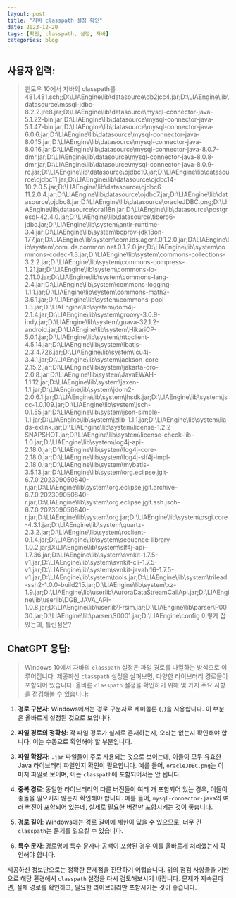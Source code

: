 ```yaml
---
layout: post
title: "자바 classpath 설정 확인"
date: 2023-12-20
tags: [확인, classpath, 설정, 자바]
categories: blog
---
```


## 사용자 입력:
> 윈도우 10에서 자바의  classpath를 481.481.sch;;D:\LIAEngine\lib\datasource\db2jcc4.jar;D:\LIAEngine\lib\datasource\mssql-jdbc-8.2.2.jre8.jar;D:\LIAEngine\lib\datasource\mysql-connector-java-5.1.22-bin.jar;D:\LIAEngine\lib\datasource\mysql-connector-java-5.1.47-bin.jar;D:\LIAEngine\lib\datasource\mysql-connector-java-6.0.6.jar;D:\LIAEngine\lib\datasource\mysql-connector-java-8.0.15.jar;D:\LIAEngine\lib\datasource\mysql-connector-java-8.0.16.jar;D:\LIAEngine\lib\datasource\mysql-connector-java-8.0.7-dmr.jar;D:\LIAEngine\lib\datasource\mysql-connector-java-8.0.8-dmr.jar;D:\LIAEngine\lib\datasource\mysql-connector-java-8.0.9-rc.jar;D:\LIAEngine\lib\datasource\ojdbc10.jar;D:\LIAEngine\lib\datasource\ojdbc11.jar;D:\LIAEngine\lib\datasource\ojdbc14-10.2.0.5.jar;D:\LIAEngine\lib\datasource\ojdbc6-11.2.0.4.jar;D:\LIAEngine\lib\datasource\ojdbc7.jar;D:\LIAEngine\lib\datasource\ojdbc8.jar;D:\LIAEngine\lib\datasource\oracleJDBC.png;D:\LIAEngine\lib\datasource\orai18n.jar;D:\LIAEngine\lib\datasource\postgresql-42.4.0.jar;D:\LIAEngine\lib\datasource\tibero6-jdbc.jar;D:\LIAEngine\lib\system\antlr-runtime-3.4.jar;D:\LIAEngine\lib\system\bcprov-jdk18on-177.jar;D:\LIAEngine\lib\system\com.ids.agent.0.1.2.0.jar;D:\LIAEngine\lib\system\com.ids.common.net.0.1.2.0.jar;D:\LIAEngine\lib\system\commons-codec-1.3.jar;D:\LIAEngine\lib\system\commons-collections-3.2.2.jar;D:\LIAEngine\lib\system\commons-compress-1.21.jar;D:\LIAEngine\lib\system\commons-io-2.11.0.jar;D:\LIAEngine\lib\system\commons-lang-2.4.jar;D:\LIAEngine\lib\system\commons-logging-1.1.1.jar;D:\LIAEngine\lib\system\commons-math3-3.6.1.jar;D:\LIAEngine\lib\system\commons-pool-1.3.jar;D:\LIAEngine\lib\system\dom4j-2.1.4.jar;D:\LIAEngine\lib\system\groovy-3.0.9-indy.jar;D:\LIAEngine\lib\system\guava-32.1.2-android.jar;D:\LIAEngine\lib\system\HikariCP-5.0.1.jar;D:\LIAEngine\lib\system\httpclient-4.5.14.jar;D:\LIAEngine\lib\system\ibatis-2.3.4.726.jar;D:\LIAEngine\lib\system\icu4j-3.4.1.jar;D:\LIAEngine\lib\system\jackson-core-2.15.2.jar;D:\LIAEngine\lib\system\jakarta-oro-2.0.8.jar;D:\LIAEngine\lib\system\JavaEWAH-1.1.12.jar;D:\LIAEngine\lib\system\jaxen-1.1.jar;D:\LIAEngine\lib\system\jdom2-2.0.6.1.jar;D:\LIAEngine\lib\system\jhsdk.jar;D:\LIAEngine\lib\system\jscc-1.0.109.jar;D:\LIAEngine\lib\system\jsch-0.1.55.jar;D:\LIAEngine\lib\system\json-simple-1.1.jar;D:\LIAEngine\lib\system\jzlib-1.1.1.jar;D:\LIAEngine\lib\system\lia-ds-exlink.jar;D:\LIAEngine\lib\system\license-1.2.2-SNAPSHOT.jar;D:\LIAEngine\lib\system\license-check-lib-1.0.jar;D:\LIAEngine\lib\system\log4j-api-2.18.0.jar;D:\LIAEngine\lib\system\log4j-core-2.18.0.jar;D:\LIAEngine\lib\system\log4j-slf4j-impl-2.18.0.jar;D:\LIAEngine\lib\system\mybatis-3.5.13.jar;D:\LIAEngine\lib\system\org.eclipse.jgit-6.7.0.202309050840-r.jar;D:\LIAEngine\lib\system\org.eclipse.jgit.archive-6.7.0.202309050840-r.jar;D:\LIAEngine\lib\system\org.eclipse.jgit.ssh.jsch-6.7.0.202309050840-r.jar;D:\LIAEngine\lib\system\org.jar;D:\LIAEngine\lib\system\osgi.core-4.3.1.jar;D:\LIAEngine\lib\system\quartz-2.3.2.jar;D:\LIAEngine\lib\system\roclient-0.1.4.jar;D:\LIAEngine\lib\system\sequence-library-1.0.2.jar;D:\LIAEngine\lib\system\slf4j-api-1.7.36.jar;D:\LIAEngine\lib\system\svnkit-1.7.5-v1.jar;D:\LIAEngine\lib\system\svnkit-cli-1.7.5-v1.jar;D:\LIAEngine\lib\system\svnkit-javahl16-1.7.5-v1.jar;D:\LIAEngine\lib\system\tools.jar;D:\LIAEngine\lib\system\trilead-ssh2-1.0.0-build215.jar;D:\LIAEngine\lib\system\xz-1.9.jar;D:\LIAEngine\lib\userlib\AuroraDataStreamCallApi.jar;D:\LIAEngine\lib\userlib\DGB_JAVA_API-1.0.8.jar;D:\LIAEngine\lib\userlib\Frsim.jar;D:\LIAEngine\lib\parser\P0030.jar;D:\LIAEngine\lib\parser\S0001.jar;D:\LIAEngine\config 이렇게 잡았는데, 틀린점은?

## ChatGPT 응답:
> Windows 10에서 자바의 `classpath` 설정은 파일 경로를 나열하는 방식으로 이루어집니다. 제공하신 `classpath` 설정을 살펴보면, 다양한 라이브러리 경로들이 포함되어 있습니다. 올바른 `classpath` 설정을 확인하기 위해 몇 가지 주요 사항을 점검해볼 수 있습니다:

1. **경로 구분자**: Windows에서는 경로 구분자로 세미콜론 (`;`)을 사용합니다. 이 부분은 올바르게 설정된 것으로 보입니다.

2. **파일 경로의 정확성**: 각 파일 경로가 실제로 존재하는지, 오타는 없는지 확인해야 합니다. 이는 수동으로 확인해야 할 부분입니다.

3. **파일 확장자**: `.jar` 파일들이 주로 사용되는 것으로 보이는데, 이들이 모두 유효한 Java 라이브러리 파일인지 확인이 필요합니다. 예를 들어, `oracleJDBC.png`는 이미지 파일로 보이며, 이는 `classpath`에 포함되어서는 안 됩니다.

4. **중복 경로**: 동일한 라이브러리의 다른 버전들이 여러 개 포함되어 있는 경우, 이들이 충돌을 일으키지 않는지 확인해야 합니다. 예를 들어, `mysql-connector-java`의 여러 버전이 포함되어 있는데, 실제로 필요한 버전만 포함시키는 것이 좋습니다.

5. **경로 길이**: Windows에는 경로 길이에 제한이 있을 수 있으므로, 너무 긴 `classpath`는 문제를 일으킬 수 있습니다.

6. **특수 문자**: 경로명에 특수 문자나 공백이 포함된 경우 이를 올바르게 처리했는지 확인해야 합니다.

제공하신 정보만으로는 정확한 문제점을 진단하기 어렵습니다. 위의 점검 사항들을 기반으로 해당 환경에서 `classpath` 설정을 다시 검토해보시기 바랍니다. 문제가 지속된다면, 실제 경로를 확인하고, 필요한 라이브러리만 포함시키는 것이 좋습니다.

